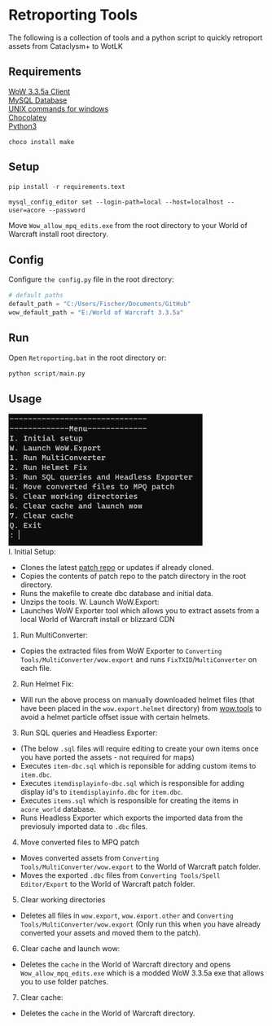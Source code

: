 
# Retroporting Tools

The following is a collection of tools and a python script to quickly retroport assets from Cataclysm+ to WotLK


## Requirements
[WoW 3.3.5a Client](https://wowdl.net/client/3.3.5a-win-us)\
[MySQL Database](https://dev.mysql.com/downloads/mysql/)\
[UNIX commands for windows](https://github.com/George-Ogden/UNIX)\
[Chocolatey](https://chocolatey.org/install)\
[Python3](https://www.python.org/downloads/)
```
choco install make
```
## Setup

```python
pip install -r requirements.text
```
```MySQL
mysql_config_editor set --login-path=local --host=localhost --user=acore --password
```
Move `Wow_allow_mpq_edits.exe` from the root directory to your World of Warcraft install root directory.
## Config

Configure `the config.py` file in the root directory:
```python
# default paths
default_path = "C:/Users/Fischer/Documents/GitHub"
wow_default_path = "E:/World of Warcraft 3.3.5a"
```
## Run
Open `Retroporting.bat` in the root directory or:
```python
python script/main.py
```
## Usage
![](https://github.com/fischerlol/retroporting/blob/main/Image/Retroporting.png "Logo Title Text 1")\
I. Initial Setup:
* Clones the latest [patch repo](https://github.com/fischerlol/patch/tree/retroporting) or updates if already cloned.
* Copies the contents of patch repo to the patch directory in the root directory.
* Runs the makefile to create dbc database and initial data.
* Unzips the tools.
W. Launch WoW.Export:
* Launches WoW Exporter tool which allows you to extract assets from a local World of Warcraft install or blizzard CDN
1. Run MultiConverter:
* Copies the extracted files from WoW Exporter to `Converting Tools/MultiConverter/wow.export` and runs `FixTXID`/`MultiConverter` on each file.
2. Run Helmet Fix:
* Will run the above process on manually downloaded helmet files (that have been placed in the `wow.export.helmet` directory) from [wow.tools](https://wow.tools/files/) to avoid a helmet particle offset issue with certain helmets.
3. Run SQL queries and Headless Exporter:
* (The below `.sql` files will require editing to create your own items once you have ported the assets - not required for maps)
* Executes `item-dbc.sql` which is reponsible for adding custom items to `item.dbc`.
* Executes `itemdisplayinfo-dbc.sql` which is responsible for adding display id's to `itemdisplayinfo.dbc` for `item.dbc`.
* Executes `items.sql` which is responsible for creating the items in `acore_world` database.
* Runs Headless Exporter which exports the imported data from the previosuly imported data to `.dbc` files.
4. Move converted files to MPQ patch
* Moves converted assets from `Converting Tools/MultiConverter/wow.export` to the World of Warcraft patch folder.
* Moves the exported `.dbc` files from `Converting Tools/Spell Editor/Export` to the World of Warcraft patch folder.
5. Clear working directories
* Deletes all files in `wow.export`, `wow.export.other` and `Converting Tools/MultiConverter/wow.export` (Only run this when you have already converted your assets and moved them to the patch).
6. Clear cache and launch wow:
* Deletes the `cache` in the World of Warcraft directory and opens `Wow_allow_mpq_edits.exe` which is a modded WoW 3.3.5a exe that allows you to use folder patches.
7. Clear cache:
* Deletes the `cache` in the World of Warcraft directory.